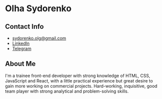 # Olha Sydorenko

## Contact Info
* sydorenko.olg@gmail.com
* [LinkedIn](https://www.linkedin.com/in/olha-sydorenko-frontend-developer/)
* [Telegram](https://t.me/Olha_Sydorenko)

## About Me
I'm a trainee front-end developer with strong knowledge of HTML, CSS,
JavaScript and React, with a little practical experience but great desire to
gain more working on commercial projects.
Hard-working, inquisitive, good team player with strong analytical and problem-solving skills.
